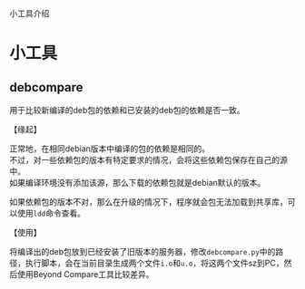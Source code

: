 
小工具介绍


# 小工具

## debcompare

用于比较新编译的deb包的依赖和已安装的deb包的依赖是否一致。

【缘起】    

正常地，在相同debian版本中编译的包的依赖是相同的。     
不过，对一些依赖包的版本有特定要求的情况，会将这些依赖包保存在自己的源中。    
如果编译环境没有添加该源，那么下载的依赖包就是debian默认的版本。      

如果依赖包的版本不对，那么在升级的情况下，程序就会包无法加载到共享库，可以使用`ldd`命令查看。

【使用】    

将编译出的deb包放到已经安装了旧版本的服务器，修改`debcompare.py`中的路径，执行脚本，会在当前目录生成两个文件`i.o`和`u.o`，将这两个文件sz到PC，然后使用Beyond Compare工具比较差异。







